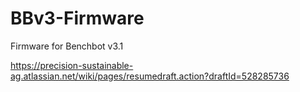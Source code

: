 # BBv3-Firmware
Firmware for Benchbot v3.1

https://precision-sustainable-ag.atlassian.net/wiki/pages/resumedraft.action?draftId=528285736

